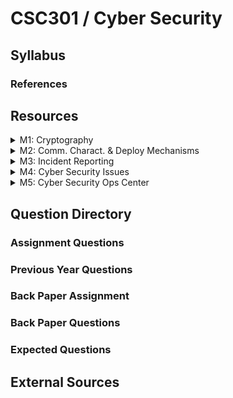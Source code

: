# CSC301 / Cyber Security

## Syllabus

### References

## Resources

<details>

<summary>M1: Cryptography</summary>



</details>

<details>

<summary>M2: Comm. Charact. &#x26; Deploy Mechanisms</summary>



</details>

<details>

<summary>M3: Incident Reporting</summary>



</details>

<details>

<summary>M4: Cyber Security Issues</summary>



</details>

<details>

<summary>M5: Cyber Security Ops Center</summary>



</details>

## Question Directory

### Assignment Questions

### Previous Year Questions

### Back Paper Assignment

### Back Paper Questions

### Expected Questions

## External Sources
